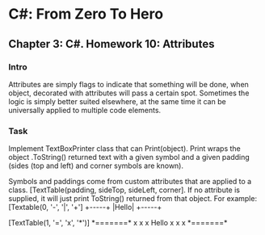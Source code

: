 # C#: From Zero To Hero
## Chapter 3: C#. Homework 10: Attributes
### Intro
Attributes are simply flags to indicate that something will be done, when object, decorated
with attributes will pass a certain spot. Sometimes the logic is simply better suited elsewhere, at the 
same time it can be universally applied to multiple code elements.

### Task
Implement TextBoxPrinter class that can Print(object). Print wraps the object .ToString() returned text with a given symbol and a given padding (sides (top and left) and corner symbols are known).

Symbols and paddings come from custom attributes that are applied to a class. [TextTable(padding, sideTop, sideLeft, corner]. If no attribute is supplied, it will just print ToString() returned from that object.
For example:
[Textable(0, '-', '|', '+']
           +-----+
           |Hello|
           +-----+

[TextTable(1, '=', 'x', '*')]
           \*\=\=\=\=\=\=\=\*
           x       x
           x Hello x
           x       x
           \*\=\=\=\=\=\=\=\*